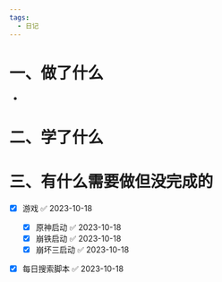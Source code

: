 ```yaml
---
tags:
  - 日记
---
```



# 一、做了什么

- 


# 二、学了什么




# 三、有什么需要做但没完成的
- [x] 游戏 ✅ 2023-10-18
	- [x] 原神启动 ✅ 2023-10-18
	- [x] 崩铁启动 ✅ 2023-10-18
	- [x] 崩坏三启动 ✅ 2023-10-18
- [x] 每日搜索脚本 ✅ 2023-10-18

